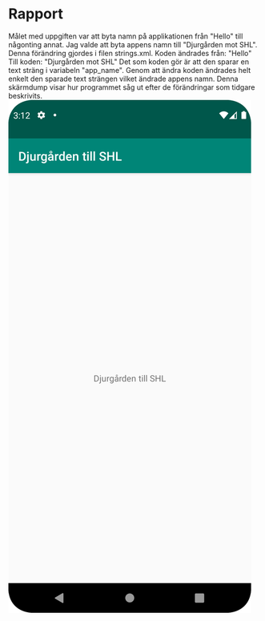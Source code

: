 # Rapport

Målet med uppgiften var att byta namn på applikationen från "Hello" till någonting annat. Jag valde att byta appens namn till
"Djurgården mot SHL". Denna förändring gjordes i filen strings.xml. Koden ändrades från:
"<string name="app_name">Hello</string>"
Till koden:
"<string name="app_name">Djurgården mot SHL</string>"
Det som koden gör är att den sparar en text sträng i variabeln "app_name". Genom att ändra koden ändrades helt enkelt
den sparade text strängen vilket ändrade appens namn.
Denna skärmdump visar hur programmet såg ut efter de förändringar som tidgare beskrivits.
![img.png](img.png)

